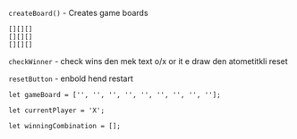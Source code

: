 ```createBoard()``` - Creates game boards
 ```
[][][]
[][][]
[][][]
```
```checkWinner``` -  check wins den mek text o/x  or it e draw den atometitkli reset

```resetButton``` - enbold hend restart

```let gameBoard = ['', '', '', '', '', '', '', '', ''];```  

```let currentPlayer = 'X';```

```let winningCombination = [];```

